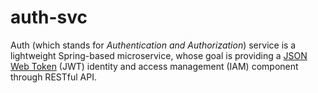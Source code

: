 # auth-svc
Auth (which stands for *Authentication and Authorization*) service is a lightweight Spring-based microservice,
whose goal is providing a [JSON Web Token](https://jwt.io/) (JWT) identity and access management (IAM)
component through RESTful API.
